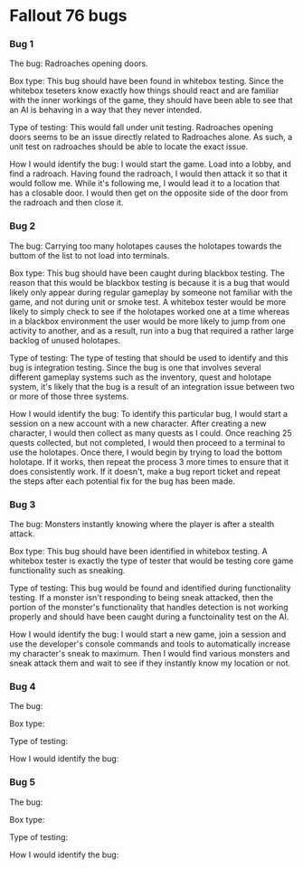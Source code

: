 # Fallout 76 bugs 

### Bug 1
The bug: Radroaches opening doors. 

Box type: This bug should have been found in whitebox testing. Since the whitebox teseters know exactly how things should react and are familiar with the inner workings of the game, they should have been able to see that an AI is behaving in a way that they never intended. 

Type of testing: This would fall under unit testing. Radroaches opening doors seems to be an issue directly related to Radroaches alone. As such, a unit test on radroaches should be able to locate the exact issue. 

How I would identify the bug: I would start the game. Load into a lobby, and find a radroach. Having found the radroach, I would then attack it so that it would follow me. While it's following me, I would lead it to a location that has a closable door. I would then get on the opposite side of the door from the radroach and then close it.

### Bug 2
The bug: Carrying too many holotapes causes the holotapes towards the buttom of the list to not load into terminals.

Box type: This bug should have been caught during blackbox testing. The reason that this would be blackbox testing is because it is a bug that would likely only appear during regular gameplay by someone not familiar with the game, and not during unit or smoke test. A whitebox tester would be more likely to simply check to see if the holotapes worked one at a time whereas in a blackbox environment the user would be more likely to jump from one activity to another, and as a result, run into a bug that required a rather large backlog of unused holotapes. 

Type of testing: The type of testing that should be used to identify and this bug is integration testing. Since the bug is one that involves several different gameplay systems such as the inventory, quest and holotape system, it's likely that the bug is a result of an integration issue between two or more of those three systems. 

How I would identify the bug: To identify this particular bug, I would start a session on a new account with a new character. After creating a new character, I would then collect as many quests as I could. Once reaching 25 quests collected, but not completed, I would then proceed to a terminal to use the holotapes. Once there, I would begin by trying to load the bottom holotape. If it works, then repeat the process 3 more times to ensure that it does consistently work. If it doesn't, make a bug report ticket and repeat the steps after each potential fix for the bug has been made. 

### Bug 3
The bug: Monsters instantly knowing where the player is after a stealth attack. 

Box type: This bug should have been identified in whitebox testing. A whitebox tester is exactly the type of tester that would be testing core game functionality such as sneaking.

Type of testing: This bug would be found and identified during functionality testing. If a monster isn't responding to being sneak attacked, then the portion of the monster's functionality that handles detection is not working properly and should have been caught during a functoinality test on the AI.

How I would identify the bug: I would start a new game, join a session and use the developer's console commands and tools to automatically increase my character's sneak to maximum. Then I would find various monsters and sneak attack them and wait to see if they instantly know my location or not. 

### Bug 4 
The bug: 

Box type: 

Type of testing:

How I would identify the bug:


### Bug 5

The bug: 

Box type: 

Type of testing:

How I would identify the bug:
